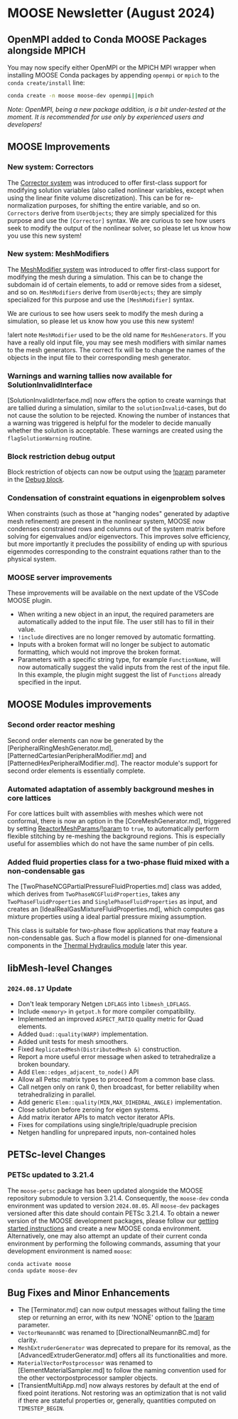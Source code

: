 # MOOSE Newsletter (August 2024)

## OpenMPI added to Conda MOOSE Packages alongside MPICH

You may now specify either OpenMPI or the MPICH MPI wrapper when installing MOOSE Conda packages by appending `openmpi` or `mpich` to the `conda create/install` line:

```bash
conda create -n moose moose-dev openmpi||mpich
```

*Note: OpenMPI, being a new package addition, is a bit under-tested at the moment. It is recommended for use only by experienced users and developers!*

## MOOSE Improvements

### New system: Correctors

The [Corrector system](syntax/Correctors/index.md) was introduced to offer first-class support for modifying
solution variables (also called nonlinear variables, except when using the linear finite volume discretization).
This can be for re-normalization purposes, for shifting the entire variable, and so on. `Correctors` derive from
`UserObjects`; they are simply specialized for this purpose and use the `[Corrector]` syntax.
We are curious to see how users seek to modify the output of the nonlinear solver, so please let us know how you use this new system!

### New system: MeshModifiers

The [MeshModifier system](syntax/MeshModifiers/index.md) was introduced to offer first-class support for modifying
the mesh during a simulation. This can be to change the subdomain id of certain elements, to add or remove sides from a sideset, and so on.
`MeshModifiers` derive from `UserObjects`; they are simply specialized for this purpose and use the `[MeshModifier]` syntax.

We are curious to see how users seek to modify the mesh during a simulation, so please let us know how you use this new system!

!alert note
`MeshModifier` used to be the old name for `MeshGenerators`. If you have a really old input file, you may see mesh modifiers with similar
names to the mesh generators. The correct fix will be to change the names of the objects in the input file to their corresponding mesh generator.

### Warnings and warning tallies now available for SolutionInvalidInterface

[SolutionInvalidInterface.md] now offers the option to create warnings that are tallied during a simulation,
similar to the `solutionInvalid`-cases, but do not cause the solution to be rejected. Knowing the number of instances
that a warning was triggered is helpful for the modeler to decide manually whether the solution is acceptable.
These warnings are created using the `flagSolutionWarning` routine.

### Block restriction debug output

Block restriction of objects can now be output using the [!param](/Debug/SetupDebugAction/show_block_restriction) parameter in the [Debug block](SetupDebugAction.md).

### Condensation of constraint equations in eigenproblem solves

When constraints (such as those at "hanging nodes" generated by
adaptive mesh refinement) are present in the nonlinear system, MOOSE
now condenses constrained rows and columns out of the system matrix
before solving for eigenvalues and/or eigenvectors.  This improves solve
efficiency, but more importantly it precludes the possibility of
ending up with spurious eigenmodes corresponding to the constraint
equations rather than to the physical system.

### MOOSE server improvements

These improvements will be available on the next update of the VSCode MOOSE plugin.

- When writing a new object in an input, the required parameters are automatically added to the input file. The user still has to fill in their value.
- `!include` directives are no longer removed by automatic formatting.
- Inputs with a broken format will no longer be subject to automatic formatting, which would not improve the broken format.
- Parameters with a specific string type, for example `FunctionName`, will now automatically suggest the valid inputs from the rest of the input file. In this example, the plugin might suggest the list of `Functions` already specified in the input.

## MOOSE Modules improvements

### Second order reactor meshing

Second order elements can now be generated by the [PeripheralRingMeshGenerator.md], [PatternedCartesianPeripheralModifier.md] and
[PatternedHexPeripheralModifier.md]. The reactor module's support for second order elements is essentially complete.

### Automated adaptation of assembly background meshes in core lattices

For core lattices built with assemblies with meshes which were not conformal, there is now an option in the
[CoreMeshGenerator.md], triggered by setting [ReactorMeshParams](ReactorMeshParams.md)/[!param](/Mesh/ReactorMeshParams/flexible_assembly_stitching) to `true`,
to automatically perform flexible stitching by re-meshing the background regions. This is especially useful for assemblies which
do not have the same number of pin cells.

### Added fluid properties class for a two-phase fluid mixed with a non-condensable gas

The [TwoPhaseNCGPartialPressureFluidProperties.md] class was added, which derives
from `TwoPhaseNCGFluidProperties`, takes any `TwoPhaseFluidProperties` and
`SinglePhaseFluidProperties` as input, and creates an [IdealRealGasMixtureFluidProperties.md],
which computes gas mixture properties using a ideal partial pressure mixing
assumption.

This class is suitable for two-phase flow applications that may feature a non-condensable
gas. Such a flow model is planned for one-dimensional components in the
[Thermal Hydraulics module](modules/thermal_hydraulics/index.md) later this year.

## libMesh-level Changes

### `2024.08.17` Update

- Don't leak temporary Netgen `LDFLAGS` into `libmesh_LDFLAGS`.
- Include `<memory>` in `getpot.h` for more compiler compatibility.
- Implemented an improved `ASPECT_RATIO` quality metric for Quad elements.
- Added `Quad::quality(WARP)` implementation.
- Added unit tests for mesh smoothers.
- Fixed `ReplicatedMesh(DistributedMesh &)` construction.
- Report a more useful error message when asked to tetrahedralize a broken boundary.
- Add `Elem::edges_adjacent_to_node()` API
- Allow all Petsc matrix types to proceed from a common base class.
- Call netgen only on rank 0, then broadcast, for better reliability when tetrahedralizing in parallel.
- Add generic `Elem::quality(MIN,MAX_DIHEDRAL_ANGLE)` implementation.
- Close solution before zeroing for eigen systems.
- Add matrix iterator APIs to match vector iterator APIs.
- Fixes for compilations using single/triple/quadruple precision
- Netgen handling for unprepared inputs, non-contained holes

## PETSc-level Changes

### PETSc updated to 3.21.4

The `moose-petsc` package has been updated alongside the MOOSE repository submodule to version 3.21.4.
Consequently, the `moose-dev` conda environment was updated to version `2024.08.05`. All `moose-dev`
packages versioned after this date should contain PETSc 3.21.4. To obtain a newer version of the MOOSE
development packages, please follow our [getting started instructions](getting_started/index.md)
and create a new MOOSE conda environment. Alternatively, one may also attempt an update of their
current conda environment by performing the following commands, assuming that your development
environment is named `moose`:

```bash
conda activate moose
conda update moose-dev
```

## Bug Fixes and Minor Enhancements

- The [Terminator.md] can now output messages without failing the time step or returning an error,
  with its new 'NONE' option to the [!param](/UserObjects/Terminator/fail_mode) parameter.
- `VectorNeumannBC` was renamed to [DirectionalNeumannBC.md] for clarity.
- `MeshExtruderGenerator` was deprecated to prepare for its removal, as the [AdvancedExtruderGenerator.md]
  offers all its functionalities and more.
- `MaterialVectorPostprocessor` was renamed to [ElementMaterialSampler.md] to follow the naming convention
  used for the other vectorpostprocessor sampler objects.
- [TransientMultiApp.md] now always restores by default at the end of fixed point iterations. Not restoring
  was an optimization that is not valid if there are stateful properties or, generally, quantities computed on
  `TIMESTEP_BEGIN`.
